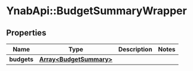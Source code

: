 # YnabApi::BudgetSummaryWrapper

## Properties
Name | Type | Description | Notes
------------ | ------------- | ------------- | -------------
**budgets** | [**Array&lt;BudgetSummary&gt;**](BudgetSummary.md) |  | 


